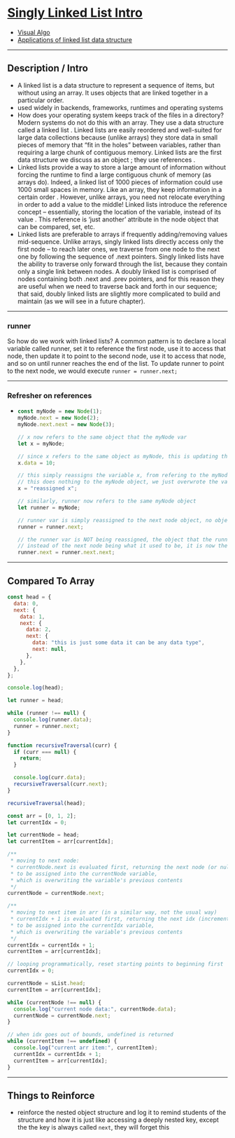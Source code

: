 # [Singly Linked List Intro](./index.js)

- [Visual Algo](https://visualgo.net/en)
- [Applications of linked list data structure](https://www.geeksforgeeks.org/applications-of-linked-list-data-structure/)

---

## Description / Intro

- A linked list is a data structure to represent a sequence of items, but without using an array. It uses objects that are linked together in a particular order.
- used widely in backends, frameworks, runtimes and operating systems
- How does your operating system keeps track of the files in a directory? Modern systems do not do this with an array. They use a data structure called a linked list . Linked lists are easily reordered and well-suited for large data collections because (unlike arrays) they store data in small pieces of memory that “fit in the holes” between variables, rather than requiring a large chunk of contiguous memory. Linked lists are the first data structure we discuss as an object ; they use references .
- Linked lists provide a way to store a large amount of information without forcing the runtime to find a large contiguous chunk of memory (as arrays do). Indeed, a linked list of 1000 pieces of information could use 1000 small spaces in memory. Like an array, they keep information in a certain order . However, unlike arrays, you need not relocate everything in order to add a value to the middle! Linked lists introduce the reference concept – essentially, storing the location of the variable, instead of its value . This reference is ‘just another’ attribute in the node object that can be compared, set, etc.
- Linked lists are preferable to arrays if frequently adding/removing values mid-sequence. Unlike arrays, singly linked lists directly access only the first node – to reach later ones, we traverse from one node to the next one by following the sequence of .next pointers. Singly linked lists have the ability to traverse only forward through the list, because they contain only a single link between nodes. A doubly linked list is comprised of nodes containing both .next and .prev pointers, and for this reason they are useful when we need to traverse back and forth in our sequence; that said, doubly linked lists are slightly more complicated to build and maintain (as we will see in a future chapter).

---

### runner

So how do we work with linked lists? A common pattern is to declare a local variable called runner, set it to reference the first node, use it to access that node, then update it to point to the second node, use it to access that node, and so on until runner reaches the end of the list. To update runner to point to the next node, we would execute `runner = runner.next;`

---

### Refresher on references

- ```js
  const myNode = new Node(1);
  myNode.next = new Node(2);
  myNode.next.next = new Node(3);

  // x now refers to the same object that the myNode var
  let x = myNode;

  // since x refers to the same object as myNode, this is updating the same object by "reference"
  x.data = 10;

  // this simply reassigns the variable x, from refering to the myNode object to now being a string
  // this does nothing to the myNode object, we just overwrote the value of the x variable
  x = "reassigned x";

  // similarly, runner now refers to the same myNode object
  let runner = myNode;

  // runner var is simply reassigned to the next node object, no object was updated because it is just reassigning a var
  runner = runner.next;

  // the runner var is NOT being reassigned, the object that the runner var refers to is having it's next key UPDATED by reference
  // instead of the next node being what it used to be, it is now the next next node (old next is skipped now)
  runner.next = runner.next.next;
  ```

---

## Compared To Array

```js
const head = {
  data: 0,
  next: {
    data: 1,
    next: {
      data: 2,
      next: {
        data: "this is just some data it can be any data type",
        next: null,
      },
    },
  },
};

console.log(head);

let runner = head;

while (runner !== null) {
  console.log(runner.data);
  runner = runner.next;
}

function recursiveTraversal(curr) {
  if (curr === null) {
    return;
  }

  console.log(curr.data);
  recursiveTraversal(curr.next);
}

recursiveTraversal(head);

const arr = [0, 1, 2];
let currentIdx = 0;

let currentNode = head;
let currentItem = arr[currentIdx];

/**
 * moving to next node:
 * currentNode.next is evaluated first, returning the next node (or null if no next)
 * to be assigned into the currentNode variable,
 * which is overwriting the variable's previous contents
 */
currentNode = currentNode.next;

/**
 * moving to next item in arr (in a similar way, not the usual way)
 * currentIdx + 1 is evaluated first, returning the next idx (incremented by 1)
 * to be assigned into the currentIdx variable,
 * which is overwriting the variable's previous contents
 */
currentIdx = currentIdx + 1;
currentItem = arr[currentIdx];

// looping programmatically, reset starting points to beginning first
currentIdx = 0;

currentNode = sList.head;
currentItem = arr[currentIdx];

while (currentNode !== null) {
  console.log("current node data:", currentNode.data);
  currentNode = currentNode.next;
}

// when idx goes out of bounds, undefined is returned
while (currentItem !== undefined) {
  console.log("current arr item:", currentItem);
  currentIdx = currentIdx + 1;
  currentItem = arr[currentIdx];
}
```

---

## Things to Reinforce

- reinforce the nested object structure and log it to remind students of the structure and how it is just like accessing a deeply nested key, except the the key is always called `next`, they will forget this
